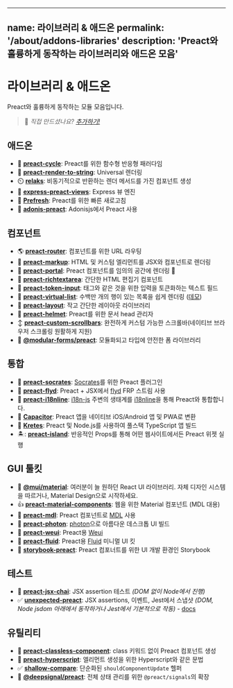 
---
name: 라이브러리 & 애드온
permalink: '/about/addons-libraries'
description: 'Preact와 훌륭하게 동작하는 라이브러리와 애드온 모음'
---

# 라이브러리 & 애드온

Preact와 훌륭하게 동작하는 모듈 모음입니다.

> :information_desk_person: _직접 만드셨나요?
> [추가하기!](https://github.com/preactjs/preact-www/blob/master/content/en/about/libraries-addons.md)_

## 애드온

- :repeat: [**preact-cycle**](https://github.com/developit/preact-cycle): Preact를 위한 함수형 반응형 패러다임
- :page_facing_up: [**preact-render-to-string**](https://github.com/preactjs/preact-render-to-string): Universal 렌더링
- :timer_clock: [**relaks**](https://github.com/trambarhq/relaks): 비동기적으로 반환하는 렌더 메서드를 가진 컴포넌트 생성
- :nut_and_bolt: [**express-preact-views**](https://github.com/edwjusti/express-preact-views): Express 뷰 엔진
- :floppy_disk: [**Prefresh**](https://github.com/JoviDeCroock/prefresh): Preact를 위한 빠른 새로고침
- :bookmark_tabs: [**adonis-preact**](https://github.com/DonsWayo/adonis-preact): Adonisjs에서 Preact 사용

## 컴포넌트

- :earth_americas: [**preact-router**](https://github.com/preactjs/preact-router): 컴포넌트를 위한 URL 라우팅
- :bookmark_tabs: [**preact-markup**](https://github.com/developit/preact-markup): HTML 및 커스텀 엘리먼트를 JSX와 컴포넌트로 렌더링
- :satellite: [**preact-portal**](https://github.com/developit/preact-portal): Preact 컴포넌트를 임의의 공간에 렌더링 :milky_way:
- :pencil: [**preact-richtextarea**](https://github.com/developit/preact-richtextarea): 간단한 HTML 편집기 컴포넌트
- :bookmark: [**preact-token-input**](https://github.com/developit/preact-token-input): 태그와 같은 것을 위한 입력을 토큰화하는 텍스트 필드
- :card_index: [**preact-virtual-list**](https://github.com/developit/preact-virtual-list): 수백만 개의 행이 있는 목록을 쉽게 렌더링 ([데모](https://jsfiddle.net/developit/qqan9pdo/))
- :triangular_ruler: [**preact-layout**](https://download.github.io/preact-layout/): 작고 간단한 레이아웃 라이브러리
- :construction_worker: [**preact-helmet**](https://github.com/download/preact-helmet): Preact를 위한 문서 head 관리자
- :arrow_up_down: [**preact-custom-scrollbars**](https://github.com/lucafalasco/preact-custom-scrollbars): 완전하게 커스텀 가능한 스크롤바(네이티브 브라우저 스크롤링 원활하게 지원)
- 🧱 [**@modular-forms/preact**](https://modularforms.dev/): 모듈화되고 타입에 안전한 폼 라이브러리

## 통합

- :thought_balloon: [**preact-socrates**](https://github.com/matthewmueller/preact-socrates): [Socrates](http://github.com/matthewmueller/socrates)를 위한 Preact 플러그인
- :rowboat: [**preact-flyd**](https://github.com/xialvjun/preact-flyd): Preact + JSX에서 [flyd](https://github.com/paldepind/flyd) FRP 스트림 사용
- :speech_balloon: [**preact-i18nline**](https://github.com/download/preact-i18nline): [i18n-js](https://github.com/everydayhero/i18n-js) 주변의 생태계를 [i18nline](https://github.com/download/i18nline)을 통해 Preact와 통합합니다.
- :diamond_shape_with_a_dot_inside: [**Capacitor**](https://capacitorjs.com/solution/preact): Preact 앱을 네이티브 iOS/Android 앱 및 PWA로 변환
- :ice_cube: [**Kretes**](https://kretes.dev/docs/howtos/preact-setup/): Preact 및 Node.js를 사용하여 풀스택 TypeScript 앱 빌드
- 🏝: [**preact-island**](https://github.com/mwood23/preact-island): 반응적인 Props를 통해 어떤 웹사이트에서든 Preact 위젯 실행

## GUI 툴킷

- 🎴 [**@mui/material**](https://github.com/mui/material-ui/tree/master/examples/material-ui-preact): 여러분이 늘 원하던 React UI 라이브러리. 자체 디자인 시스템을 따르거나, Material Design으로 시작하세요.
- :thumbsup: [**preact-material-components**](https://github.com/prateekbh/preact-material-components): 웹을 위한 Material 컴포넌트 (MDL 대용)
- :white_square_button: [**preact-mdl**](https://github.com/developit/preact-mdl): Preact 컴포넌트로 [MDL](https://getmdl.io) 사용
- :rocket: [**preact-photon**](https://github.com/developit/preact-photon): [photon](http://photonkit.com)으로 아름다운 데스크톱 UI 빌드
- :penguin: [**preact-weui**](https://github.com/afeiship/preact-weui): Preact용 [Weui](https://github.com/afeiship/preact-weui)
- 💅 [**preact-fluid**](https://github.com/ajainvivek/preact-fluid): Preact용 [Fluid](https://github.com/ajainvivek/preact-fluid) 미니멀 UI 킷
- :book: [**storybook-preact**](https://github.com/storybooks/storybook/tree/next/app/preact): Preact 컴포너트를 위한 UI 개발 환경인 Storybook

## 테스트

- :microscope: [**preact-jsx-chai**](https://github.com/developit/preact-jsx-chai): JSX assertion 테스트 _(DOM 없이 Node에서 진행)_
- :white_check_mark: [**unexpected-preact**](https://github.com/bruderstein/unexpected-preact): JSX assertions, 이벤트, Jest에서 스냅샷 _(DOM, Node jsdom 아래에서 동작하거나 Jest에서 기본적으로 작동)_ - [docs](https://bruderstein.github.io/unexpected-preact/)

## 유틸리티

- :tophat: [**preact-classless-component**](https://github.com/ld0rman/preact-classless-component): class 키워드 없이 Preact 컴포넌트 생성
- :hammer: [**preact-hyperscript**](https://github.com/queckezz/preact-hyperscript): 엘리먼트 생성을 위한 Hyperscript와 같은 문법
- :white_check_mark: [**shallow-compare**](https://github.com/tkh44/shallow-compare): 단순화된 `shouldComponentUpdate` 헬퍼
- :signal_strength: [**@deepsignal/preact**](https://github.com/EthanStandel/deepsignal/tree/main/packages/preact): 전체 상태 관리를 위한 `@preact/signals`의 확장
